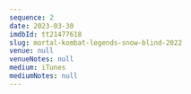 ```yaml
---
sequence: 2
date: 2023-03-30
imdbId: tt21477618
slug: mortal-kombat-legends-snow-blind-2022
venue: null
venueNotes: null
medium: iTunes
mediumNotes: null
---
```


